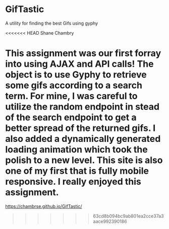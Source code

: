 # GifTastic
A utility for finding the best Gifs using gyphy

<<<<<<< HEAD
Shane Chambry

This assignment was our first forray into using AJAX and API calls! The object is to use Gyphy to retrieve some gifs according to a search term. For mine, I was careful to utilize the random endpoint in stead of the search endpoint to get a better spread of the returned gifs. I also added a dynamically generated loading animation which took the polish to a new level. This site is also one of my first that is fully mobile responsive. I really enjoyed this assignment.
=======
https://chambrse.github.io/GifTastic/
>>>>>>> 63cd8b094bc9ab801ea2cce37a3aace992390186
